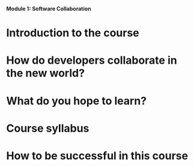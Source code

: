**Module 1: Software Collaboration**
# Introduction to the course
# How do developers collaborate in the new world?
# What do you hope to learn?
# Course syllabus
# How to be successful in this course
